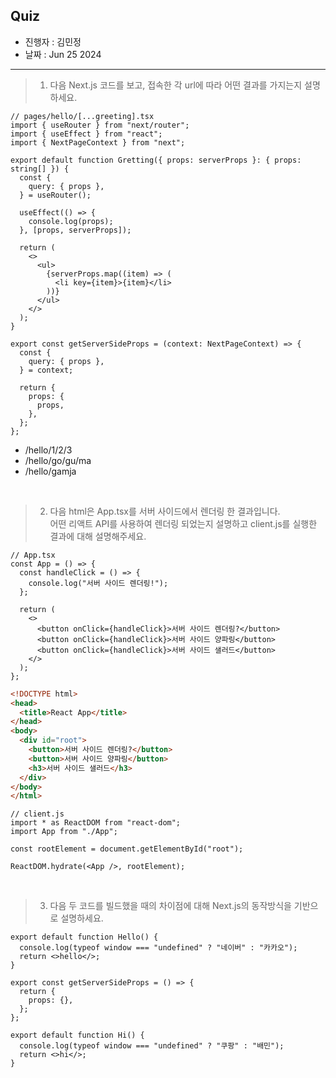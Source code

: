 ## Quiz

- 진행자 : 김민정
- 날짜 : Jun 25 2024 <!-- e.g. Aug 4 2023 -->

---

<!--
1. 질문은 이해하기 쉽고 명확하게 적는다.
2. 문제는 아래의 예시를 참고해 작성한다.
3. 문제의 정답은 주석으로 표기한다.
-->

> 1. 다음 Next.js 코드를 보고, 접속한 각 url에 따라 어떤 결과를 가지는지 설명하세요.

```tsx
// pages/hello/[...greeting].tsx
import { useRouter } from "next/router";
import { useEffect } from "react";
import { NextPageContext } from "next";

export default function Gretting({ props: serverProps }: { props: string[] }) {
  const {
    query: { props },
  } = useRouter();

  useEffect(() => {
    console.log(props);
  }, [props, serverProps]);

  return (
    <>
      <ul>
        {serverProps.map((item) => (
          <li key={item}>{item}</li>
        ))}
      </ul>
    </>
  );
}

export const getServerSideProps = (context: NextPageContext) => {
  const {
    query: { props },
  } = context;

  return {
    props: {
      props,
    },
  };
};
```

- /hello/1/2/3
- /hello/go/gu/ma
- /hello/gamja

<!--
답:
- /hello/1/2/3
props는 ['1', '2', '3'], console.log에 ['1', '2', '3']이 출력됨.
<li>1</li>
<li>2</li>
<li>3</li>

- /hello/go/gu/ma
props는 ['go', 'gu', 'ma'], console.log에 ['go', 'gu', 'ma']이 출력됨.
<li>go</li>
<li>gu</li>
<li>ma</li>

- /hello/go/gu/ma
props는 ['gamja', console.log에 ['gamja']가 출력됨.
<li>gamja</li>

- /hello/gamja


-->

<br/>

> 2. 다음 html은 App.tsx를 서버 사이드에서 렌더링 한 결과입니다.  
>    어떤 리액트 API를 사용하여 렌더링 되었는지 설명하고 client.js를 실행한 결과에 대해 설명해주세요.

```tsx
// App.tsx
const App = () => {
  const handleClick = () => {
    console.log("서버 사이드 렌더링!");
  };

  return (
    <>
      <button onClick={handleClick}>서버 사이드 렌더링?</button>
      <button onClick={handleClick}>서버 사이드 양파링</button>
      <button onClick={handleClick}>서버 사이드 샐러드</button>
    </>
  );
};
```

```html
<!DOCTYPE html>
<head>
  <title>React App</title>
</head>
<body>
  <div id="root">
    <button>서버 사이드 렌더링?</button>
    <button>서버 사이드 양파링</button>
    <h3>서버 사이드 샐러드</h3>
  </div>
</body>
</html>
```

```tsx
// client.js
import * as ReactDOM from "react-dom";
import App from "./App";

const rootElement = document.getElementById("root");

ReactDOM.hydrate(<App />, rootElement);
```

<!--
답 :
html에 data-reactroot 속성이 없으므로 App.tsx는 renderToStaticMarkup으로 렌더링 되었습니다.
따라서 해당 html은 순수한 HTML 문자열이기 때문에 hydrate를 실행하면 내부적으로 다음과 같은 과정이 수행됩니다.

1. hydrate가 인자로 주어진 리액트 컴포넌트에 대해 렌더링을 수행한다.
2. hydrate가 수행한 렌더링 결과와 인수로 넘겨받은 HTML을 비교한다.
3. HTML을 비교하였을 때 차이점이 있으므로 (data-reactroot 속성) hydrate가 렌더링한 결과를 기준으로 웹페이지를 일치시킵니다.
4. 이후 이벤트 핸들러가 연결됩니다.

결론적으로 두 번 렌더링 된다.

-->

<br/>

> 3. 다음 두 코드를 빌드했을 때의 차이점에 대해 Next.js의 동작방식을 기반으로 설명하세요.

```tsx
export default function Hello() {
  console.log(typeof window === "undefined" ? "네이버" : "카카오");
  return <>hello</>;
}

export const getServerSideProps = () => {
  return {
    props: {},
  };
};
```

```tsx
export default function Hi() {
  console.log(typeof window === "undefined" ? "쿠팡" : "배민");
  return <>hi</>;
}
```

<!--
답 :
(70점)
Hello는 getServerSideProps를 가지고 빌드되어 서버 사이드 런타임 체크가 되고, 서버 사이드에서 렌더링 된다. 또한 console.log()가 서버에 기록되어 window가 undefined이므로 '네이버'라는 문자열이 기록된다.

Hi는 getServerSideProps가 없이 빌드되어 서버 사이드 렌더링이 필요없는 정적인 페이지로 분류되고, 빌드 결과물에서 애초에 typeof window === 'undefined' ? '쿠팡'  : '배민'이 단순히 '배민'으로 축약되어 있다.

(30점)
getServerSideProps가 없으면 서버에서 실행하지 않아도 되는 페이지로 처리하고 typeof window의 처리를 모두 object로 바꾼 다음, 빌드 시점에 미리 트리쉐이킹을 해버리기 때문이다.

트리쉐이킹이란 ?  JavaScript 번들링 과정에서 사용되지 않는 코드(데드 코드)를 제거하는 것
-->
